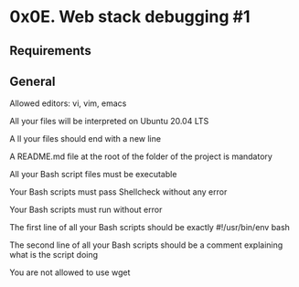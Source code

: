 # 0x0E. Web stack debugging #1

## Requirements

## General
Allowed editors: vi, vim, emacs

All your files will be interpreted on Ubuntu 20.04 LTS

A ll your files should end with a new line

A README.md file at the root of the folder of the project is mandatory

All your Bash script files must be executable

Your Bash scripts must pass Shellcheck without any error

Your Bash scripts must run without error

The first line of all your Bash scripts should be exactly #!/usr/bin/env bash

The second line of all your Bash scripts should be a comment explaining what is the script doing

You are not allowed to use wget
